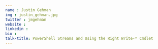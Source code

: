 ```yaml
---
name : Justin Gehman
img : justin_gehman.jpg
twitter : jmgehman
website : 
linkedin : 
bio : 
talk-title: PowerShell Streams and Using the Right Write-* Cmdlet
---
```



